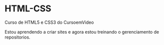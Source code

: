 # HTML-CSS
Curso de HTML5 e CSS3 do CursoemVideo

Estou aprendendo a criar sites e agora estou treinando o gerenciamento de repositorios.